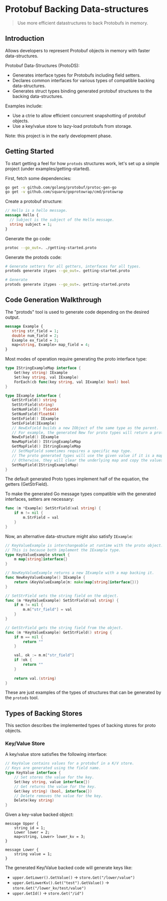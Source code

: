 # Protobuf Backing Data-structures

> Use more efficient datastructures to back Protobufs in memory.

## Introduction

Allows developers to represent Protobuf objects in memory with faster data-structures.

Protobuf Data-Structures (ProtoDS):

 - Generates interface types for Protobufs including field setters.
 - Declares common interfaces for various types of compatible backing data-structures.
 - Generates struct types binding generated protobuf structures to the backing data-structures.

Examples include:

 - Use a ctrie to allow efficient concurrent snapshotting of protobuf objects.
 - Use a key/value store to lazy-load protobufs from storage.
 
Note: this project is in the early development phase.
 
## Getting Started

To start getting a feel for how `protods` structures work, let's set up a simple project (under examples/getting-started).

First, fetch some dependencies:

```bash
go get -v github.com/golang/protobuf/protoc-gen-go
go get -v github.com/square/goprotowrap/cmd/protowrap
```

Create a protobuf structure:

```proto
// Hello is a hello message.
message Hello {
  // Subject is the subject of the Hello message.
  string subject = 1;
}
```

Generate the go code:

```bash
protoc --go_out=. ./getting-started.proto
```

Generate the protods code:

```bash
# Generate setters for all getters, interfaces for all types.
protods generate itypes --go_out=. getting-started.proto

# Generate 
protods generate itypes --go_out=. getting-started.proto
```
 
## Code Generation Walkthrough

The "protods" tool is used to generate code depending on the desired output.

```proto
message Example {
   string str_field = 1;
   double num_field = 2;
   Example ex_field = 3;
   map<string, Example> map_field = 4;
}
```

Most modes of operation require generating the proto interface type:

```go
type IStringExampleMap interface {
	Get(key string) IExample
    Set(key string, val IExample)
    ForEach(cb func(key string, val IExample) bool) bool
}

type IExample interface {
   GetStrField() string
   SetStrField(string)
   GetNumField() float64
   SetNumField(float64)
   GetExField() IExample
   SetExField(IExample)
   // NewExField builds a new IObject of the same type as the parent.
   // For example, the generated New for proto types will return a proto type.
   NewExField() IExample
   NewMapField() IStringExampleMap
   GetMapField() IStringExampleMap
   // SetMapField sometimes requires a specific map type.
   // The proto generated types will use the given value if it is a map[]
   // Otherwise, they will clear the underlying map and copy the values with ForEach.
   SetMapField(IStringExampleMap)
}
```

The default generated Proto types implement half of the equation, the getters (GetStrField).

To make the generated Go message types compatible with the generated interfaces, setters are necessary:

```go
func (m *Example) SetStrField(val string) {
	if m != nil {
		m.StrField = val
	}
}
```

Now, an alternative data-structure might also satisfy `IExample`:

```go
// KeyValueExample is interchangeable at runtime with the proto object.
// This is because both implement the IExample type.
type KeyValueExample struct {
	m map[string]interface{}
}

// NewKeyValueExample returns a new IExample with a map backing it.
func NewKeyValueExample() IExample {
	return &KeyValueExample{m: make(map[string]interface{})}
}

// SetStrField sets the string field on the object.
func (m *KeyValueExample) SetStrField(val string) {
	if m != nil {
		m.m["str_field"] = val
	}
}

// GetStrField gets the string field from the object.
func (m *KeyValueExample) GetStrField() string {
	if m == nil {
		return ""
    }

	val, ok := m.m["str_field"]
	if !ok {
		return ""
	}
    
	return val.(string)
}
```

These are just examples of the types of structures that can be generated by the `protods` tool.

## Types of Backing Stores

This section describes the implemented types of backing stores for proto objects.

### Key/Value Store

A key/value store satisfies the following interface:

```go
// KeyValue contains values for a protobuf in a K/V store.
// Keys are generated using the field name.
type KeyValue interface {
	// Set stores the value for the key.	
	Set(key string, value interface{})
	// Get returns the value for the key.
	Get(key string) (bool, interface{})
    // Delete removes the value for the key.
    Delete(key string)
}
```

Given a key-value backed object:

```
message Upper {
	string id = 1;
	Lower lower = 2;
    map<string, Lower> lower_kv = 3;
}

message Lower {
	string value = 1;
}
```

The generated Key/Value backed code will generate keys like:

 - `upper.GetLower().GetValue()` -> `store.Get("/lower/value")`
 - `upper.GetLowerKv().Get("test").GetValue()` -> `store.Get("/lower_kv/test/value")`
 - `upper.GetId()` -> `store.Get("/id")`
